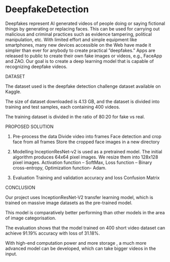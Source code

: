 # DeepfakeDetection
Deepfakes represent AI generated videos of people doing or saying fictional things by generating or replacing faces. This can be used for carrying out malicious and criminal practices such as evidence tampering, political manipulation, etc. With limited effort and simple equipment like smartphones, many new devices accessible on the Web have made it simpler than ever for anybody to create practical ”deepfakes.” Apps are released to public to create their own fake images or videos, e.g., FaceApp and ZAO.
Our goal is to create a deep learning model that is capable of recognizing deepfake videos.

DATASET

The dataset used is the deepfake detection challenge dataset available on Kaggle.

The size of dataset downloaded is 4.13 GB, and the dataset is divided into training and test samples, each containing 400 videos.

The training dataset is divided in the ratio of 80:20 for fake vs real.


PROPOSED SOLUTION

1.   Pre-process the data​
Divide video into frames​
Face detection and crop face from all frames​
Store the cropped face images in a new directory​

2.   Modelling​
InceptionResNet-v2 is used as a pretrained model.​
The initial algorithm produces 64x64 pixel images. We resize them into 128x128 pixel images.​
Activation function – SoftMax, Loss function – Binary cross-entropy, Optimization function- Adam.​

3.   Evaluation​
Training and validation accuracy and loss​
Confusion Matrix​


CONCLUSION

Our project uses InceptionResNet-V2 transfer learning model, which is trained on massive image datasets as the pre-trained model. ​

This model is comparatively better performing than other models in the area of image categorisation.​

The evaluation  shows that the model trained on 400 short video dataset can achieve 91.19% accuracy with loss of 31.18%. ​

With high-end computation power and more storage , a much more advanced model can be developed, which can take bigger videos in the input. ​
